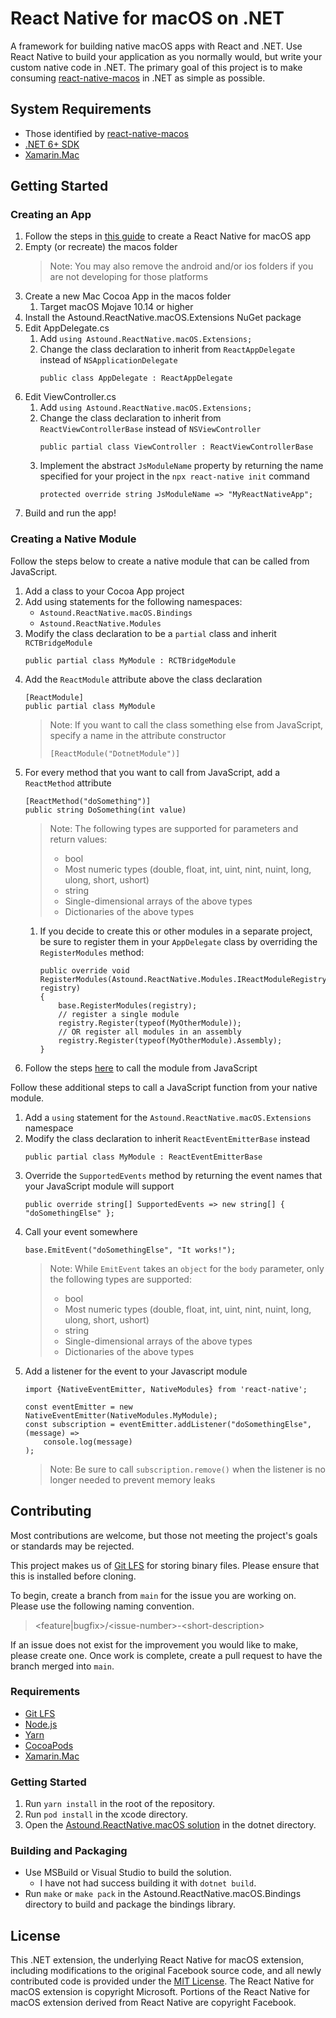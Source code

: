 # React Native for macOS on .NET
A framework for building native macOS apps with React and .NET. Use React Native to build your application as you normally would, but write your custom native code in .NET. The primary goal of this project is to make consuming [react-native-macos](https://github.com/microsoft/react-native-macos) in .NET as simple as possible.

## System Requirements
* Those identified by [react-native-macos](https://microsoft.github.io/react-native-windows/docs/rnm-dependencies)
* [.NET 6+ SDK](https://dotnet.microsoft.com/en-us/download/dotnet/6.0)
* [Xamarin.Mac](https://docs.microsoft.com/en-us/xamarin/mac/get-started/)

## Getting Started
### Creating an App
1. Follow the steps in [this guide](https://microsoft.github.io/react-native-windows/docs/0.64/rnm-getting-started) to create a React Native for macOS app
1. Empty (or recreate) the macos folder
    > Note: You may also remove the android and/or ios folders if you are not developing for those platforms
1. Create a new Mac Cocoa App in the macos folder
    1. Target macOS Mojave 10.14 or higher
1. Install the Astound.ReactNative.macOS.Extensions NuGet package
1. Edit AppDelegate.cs
    1. Add `using Astound.ReactNative.macOS.Extensions;`
    1. Change the class declaration to inherit from `ReactAppDelegate` instead of `NSApplicationDelegate`
        ```
        public class AppDelegate : ReactAppDelegate
        ```
1. Edit ViewController.cs
    1. Add `using Astound.ReactNative.macOS.Extensions;`
    1. Change the class declaration to inherit from `ReactViewControllerBase` instead of `NSViewController`
        ```
        public partial class ViewController : ReactViewControllerBase
        ```
    1. Implement the abstract `JsModuleName` property by returning the name specified for your project in the `npx react-native init` command
        ```
        protected override string JsModuleName => "MyReactNativeApp";
        ```
1. Build and run the app!

### Creating a Native Module
Follow the steps below to create a native module that can be called from JavaScript.
1. Add a class to your Cocoa App project
1. Add using statements for the following namespaces:
    * `Astound.ReactNative.macOS.Bindings`
    * `Astound.ReactNative.Modules`
1. Modify the class declaration to be a `partial` class and inherit `RCTBridgeModule`
    ```
    public partial class MyModule : RCTBridgeModule
    ```
1. Add the `ReactModule` attribute above the class declaration
    ```
    [ReactModule]
	public partial class MyModule
    ```
    > Note: If you want to call the class something else from JavaScript, specify a name in the attribute constructor
    > ```
    > [ReactModule("DotnetModule")]
    > ```
1. For every method that you want to call from JavaScript, add a `ReactMethod` attribute
    ```
    [ReactMethod("doSomething")]
	public string DoSomething(int value)
    ```
    > Note: The following types are supported for parameters and return values:
    > * bool
    > * Most numeric types (double, float, int, uint, nint, nuint, long, ulong, short, ushort)
    > * string
    > * Single-dimensional arrays of the above types
    > * Dictionaries of the above types
    1. If you decide to create this or other modules in a separate project, be sure to register them in your `AppDelegate` class by overriding the `RegisterModules` method:
        ```
        public override void RegisterModules(Astound.ReactNative.Modules.IReactModuleRegistry registry)
        {
            base.RegisterModules(registry);
            // register a single module
			registry.Register(typeof(MyOtherModule));
            // OR register all modules in an assembly
            registry.Register(typeof(MyOtherModule).Assembly);
        }
        ```
1. Follow the steps [here](https://reactnative.dev/docs/native-modules-ios#test-what-you-have-built) to call the module from JavaScript

Follow these additional steps to call a JavaScript function from your native module.
1. Add a `using` statement for the `Astound.ReactNative.macOS.Extensions` namespace
1. Modify the class declaration to inherit `ReactEventEmitterBase` instead
    ```
    public partial class MyModule : ReactEventEmitterBase
    ```
1. Override the `SupportedEvents` method by returning the event names that your JavaScript module will support
    ```
    public override string[] SupportedEvents => new string[] { "doSomethingElse" };
    ```
1. Call your event somewhere
    ```
    base.EmitEvent("doSomethingElse", "It works!");
    ```
    > Note: While `EmitEvent` takes an `object` for the `body` parameter, only the following types are supported:
    > * bool
    > * Most numeric types (double, float, int, uint, nint, nuint, long, ulong, short, ushort)
    > * string
    > * Single-dimensional arrays of the above types
    > * Dictionaries of the above types
1. Add a listener for the event to your Javascript module
    ```
    import {NativeEventEmitter, NativeModules} from 'react-native';

    const eventEmitter = new NativeEventEmitter(NativeModules.MyModule);
    const subscription = eventEmitter.addListener("doSomethingElse", (message) =>
        console.log(message)
    );
    ```
    > Note: Be sure to call `subscription.remove()` when the listener is no longer needed to prevent memory leaks

## Contributing
Most contributions are welcome, but those not meeting the project's goals or standards may be rejected.

This project makes us of [Git LFS](https://git-lfs.github.com/) for storing binary files.  Please ensure that this is installed before cloning.

To begin, create a branch from `main` for the issue you are working on.  Please use the following naming convention.
> \<feature|bugfix\>/\<issue-number\>-\<short-description\>

If an issue does not exist for the improvement you would like to make, please create one.  Once work is complete, create a pull request to have the branch merged into `main`.

### Requirements
* [Git LFS](https://git-lfs.github.com/)
* [Node.js](https://nodejs.org/)
* [Yarn](https://yarnpkg.com/)
* [CocoaPods](https://cocoapods.org/)
* [Xamarin.Mac](https://docs.microsoft.com/en-us/xamarin/mac/)

### Getting Started
1. Run `yarn install` in the root of the repository.
1. Run `pod install` in the xcode directory.
1. Open the [Astound.ReactNative.macOS solution](dotnet/Astound.ReactNative.macOS.sln) in the dotnet directory.

### Building and Packaging
* Use MSBuild or Visual Studio to build the solution.
    * I have not had success building it with `dotnet build`.
* Run `make` or `make pack` in the Astound.ReactNative.macOS.Bindings directory to build and package the bindings library.

## License
This .NET extension, the underlying React Native for macOS extension, including modifications to the original Facebook source code, and all newly contributed code is provided under the [MIT License](LICENSE). The React Native for macOS extension is copyright Microsoft. Portions of the React Native for macOS extension derived from React Native are copyright Facebook.
